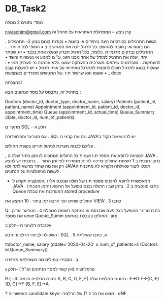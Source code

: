 # DB_Task2

מסדי נתונים 2 מטלה 
 
 nivaschim@gmail.com קרן ניבש     – המתרגלת האחראית על תרגיל זה
 
 
 . הגשת התרגילים בקורס זה הינה ביחידים או בזוגות ▪ נקודות בונוס בציון  2- התרגילים הם בונוס ואי ן חובה להגישם .כל תרגיל יזכה את המגישים ב ▪ הסופי לכל היותר .  . התרגילים נבדקים מדגמי ת .כלומר, בכל תרגיל תבדק שאלה אחת בלבד ▪   זוג שפתר יחד  ,יעלה את התרגיל למודל של אחד מבני הזוג ,ע" מ למנוע אי נעימויות וחשד ▪ להעתקות.  . סטודנטים שיתפסו מעורבים בהעתקה יענשו .ללא אבחנה מי העתיק ממי ▪ . שאלות בנוגע לתרגיל תוכלו להפנות למתרגל האחראי על אותו תרגיל ▪  יש להעלות קובץ ▪ ששמו הוא שרשור ת.ז .של המגישים מופרדים באמצעות  _ docx 
 
 
בהצלחה! 
 
 
בתרגיל זה,  נתבסס על מסד הנתונים הבא : 
 
Doctors (doctor_id, doctor_type, doctor_name, salary) Patients (patient_id, patient_name) Appointment (appointment_id, patient_id, doctor_id, appointment_time) Queue (appointment_id, actual_time) Queue_Summary (date, doctor_id, num_of_patients) 
 
 
   מתקד ם SQL –  חלק א
 
  עם הטריגר והפרוצדורה . SQL וגם את קבצי ה JAVAיש להגיש את הקוד ב
 
עליכם לבנות מערכת לניהול תורים בקופת החולים . 
 
  , המציגה לרופא את מספר ת.ז ושמות כל החולים המחכים לו וזמן התור שלה ם JAVA . כתבו תכנית ב 1 רשימת החולים צריכה להיות מסודרת לפי זמן התור . . בתכנית יש  להציג רק את מה שחזר מהשאילתה ולא  JAVAתוכלו ליצור שאילתה ולקרוא לה מתכנית ה לעשות מניפולציות על הנתונים . 
 
-  המאפשרת לרופא להכניס מספר ת.ז של חולה  שנכנס אלי ו ,הפונקציה תקרא ל JAVA . כתבו פונקציה ב 2  .  בזמן שב ו  החולה נכנס בפועל אל הרופא (הזמן הנוכחי) Queue המעדכנת את טבלת stored procedure
 
  החולים שחיכו הכי הרבה זמן בתור . 10  המציג את VIEW . כתבו 3
 
Q . כתבו טריגר המופעל בכל פעם שנכנסת או נמחקת רשומה מטבלת 4 . הטריגר יעדכן את מספר  ueue Queue_Summ החולים בטבלת   בהתאם . ary
 
   אלגברה רלציוני ת –חלק ב 
 
  השקולה לביטוי הרלציוני הבא : SQL . א. כתבו שאילתת 5
 
πdoctor_name, salary (σdate='2020-04-20' ∧ num_of_patients>4 (Doctors ⨝ Queue_Summary)) 
 
ב . הסבירו במילים מה השאילתא מחזירה 
 
 
  נורמליזציה  (אין קשר למסד הנתונים הנ"ל ) –חלק ג 
 
R ( . נתונה הרלציה הבאה: 6 A, B, C, D, E, F)                     נתונות התלויות שלה : E→D 
F→{C, E} 
{D, C}→F 
{B, F, E}→A 
 
 ? האפשריים candidate keys- א . מצאו  את כל ה ?) של הרלציהNF 

